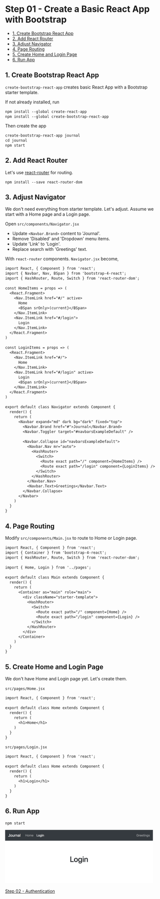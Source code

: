 # Step 01 - Create a Basic React App with Bootstrap

* [1. Create Bootstrap React App](#1-create-bootstrap-react-app)
* [2. Add React Router](#2-add-react-router)
* [3. Adjust Navigator](#3-adjust-navigator)
* [4. Page Routing](#4-page-routing)
* [5. Create Home and Login Page](#5-create-home-and-login-page)
* [6. Run App](#6-run-app)

## 1. Create Bootstrap React App

`create-bootstrap-react-app` creates basic React App with a Bootstrap starter template.

If not already installed, run
```
npm install --global create-react-app
npm install --global create-bootstrap-react-app
```

Then create the app
```
create-bootstrap-react-app journal
cd journal
npm start
```

## 2. Add React Router
Let's use [react-router](https://github.com/ReactTraining/react-router) for routing.
```
npm install --save react-router-dom
```

## 3. Adjust Navigator

We don't need everything from starter template. Let's adjust. Assume we start with a Home page and a Login page.

Open `src/components/Navigator.jsx`

* Update `<Navbar.Brand>` content to 'Journal'.
* Remove 'Disabled' and 'Dropdown' menu items.
* Update 'Link' to 'Login'.
* Replace search with 'Greetings' text.

With `react-router` components. `Navigator.jsx` become,

```
import React, { Component } from 'react';
import { Navbar, Nav, BSpan } from 'bootstrap-4-react';
import { HashRouter, Route, Switch } from 'react-router-dom';

const HomeItems = props => (
  <React.Fragment>
    <Nav.ItemLink href="#/" active>
      Home
      <BSpan srOnly>(current}</BSpan>
    </Nav.ItemLink>
    <Nav.ItemLink href="#/login">
      Login
    </Nav.ItemLink>
  </React.Fragment>
)

const LoginItems = props => (
  <React.Fragment>
    <Nav.ItemLink href="#/">
      Home
    </Nav.ItemLink>
    <Nav.ItemLink href="#/login" active>
      Login
      <BSpan srOnly>(current}</BSpan>
    </Nav.ItemLink>
  </React.Fragment>
)

export default class Navigator extends Component {
  render() {
    return (
      <Navbar expand="md" dark bg="dark" fixed="top">
        <Navbar.Brand href="#">Journal</Navbar.Brand>
        <Navbar.Toggler target="#navbarsExampleDefault" />

        <Navbar.Collapse id="navbarsExampleDefault">
          <Navbar.Nav mr="auto">
            <HashRouter>
              <Switch>
                <Route exact path="/" component={HomeItems} />
                <Route exact path="/login" component={LoginItems} />
              </Switch>
            </HashRouter>
          </Navbar.Nav>
          <Navbar.Text>Greetings</Navbar.Text>
        </Navbar.Collapse>
      </Navbar>
    )
  }
}
```

## 4. Page Routing

Modify `src/components/Main.jsx` to route to Home or Login page.

```
import React, { Component } from 'react';
import { Container } from 'bootstrap-4-react';
import { HashRouter, Route, Switch } from 'react-router-dom';

import { Home, Login } from '../pages';

export default class Main extends Component {
  render() {
    return (
      <Container as="main" role="main">
        <div className="starter-template">
          <HashRouter>
            <Switch>
              <Route exact path="/" component={Home} />
              <Route exact path="/login" component={Login} />
            </Switch>
          </HashRouter>
        </div>
      </Container>
    )
  }
}
```

## 5. Create Home and Login Page

We don't have Home and Login page yet. Let's create them.

`src/pages/Home.jsx`
```
import React, { Component } from 'react';

export default class Home extends Component {
  render() {
    return (
      <h1>Home</h1>
    )
  }
}
```

`src/pages/Login.jsx`
```
import React, { Component } from 'react';

export default class Home extends Component {
  render() {
    return (
      <h1>Login</h1>
    )
  }
}
```

## 6. Run App

```
npm start
```

<img src="starter.png" width="480px" />

[Step 02 - Authentication](../step-02)
